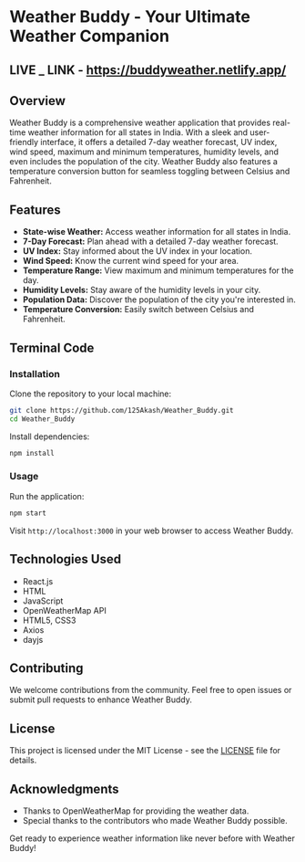 # Weather Buddy - Your Ultimate Weather Companion

## LIVE _ LINK - https://buddyweather.netlify.app/

## Overview

Weather Buddy is a comprehensive weather application that provides real-time weather information for all states in India. With a sleek and user-friendly interface, it offers a detailed 7-day weather forecast, UV index, wind speed, maximum and minimum temperatures, humidity levels, and even includes the population of the city. Weather Buddy also features a temperature conversion button for seamless toggling between Celsius and Fahrenheit.

## Features

- **State-wise Weather:** Access weather information for all states in India.
- **7-Day Forecast:** Plan ahead with a detailed 7-day weather forecast.
- **UV Index:** Stay informed about the UV index in your location.
- **Wind Speed:** Know the current wind speed for your area.
- **Temperature Range:** View maximum and minimum temperatures for the day.
- **Humidity Levels:** Stay aware of the humidity levels in your city.
- **Population Data:** Discover the population of the city you're interested in.
- **Temperature Conversion:** Easily switch between Celsius and Fahrenheit.

## Terminal Code

### Installation

Clone the repository to your local machine:

```bash
git clone https://github.com/125Akash/Weather_Buddy.git
cd Weather_Buddy
```

Install dependencies:

```bash
npm install
```

### Usage

Run the application:

```bash
npm start
```

Visit `http://localhost:3000` in your web browser to access Weather Buddy.

## Technologies Used

- React.js
- HTML 
- JavaScript
- OpenWeatherMap API
- HTML5, CSS3
- Axios
- dayjs

## Contributing

We welcome contributions from the community. Feel free to open issues or submit pull requests to enhance Weather Buddy.

## License

This project is licensed under the MIT License - see the [LICENSE](LICENSE) file for details.

## Acknowledgments

- Thanks to OpenWeatherMap for providing the weather data.
- Special thanks to the contributors who made Weather Buddy possible.

Get ready to experience weather information like never before with Weather Buddy!
